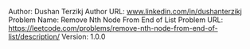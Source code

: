 Author: Dushan Terzikj
Author URL: www.linkedin.com/in/dushanterzikj
Problem Name: Remove Nth Node From End of List
Problem URL: https://leetcode.com/problems/remove-nth-node-from-end-of-list/description/
Version: 1.0.0